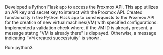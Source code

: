 Developed a Python Flask app to access the Proxmox API. This app utilizes an API key and secret key to interact with the Proxmox API.
Created functionality in the Python Flask app to send requests to the Proxmox API for the creation of new virtual machines(VM) with specified configurations.
Implemented a validation check where, if the VM ID is already present, a message stating "VM is already there" is displayed. Otherwise, a message indicating "VM created successfully" is shown.

Run:
python3 
